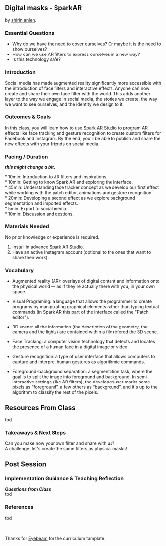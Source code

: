 ## Digital masks - SparkAR
by [shirin anlen](https://shirin.works).

### Essential Questions
- Why do we have the need to cover ourselves? Or maybe it is the need to show ourselves? 
- How can we use AR filters to express ourselves in a new way? 
- Is this technology safe?

### Introduction
Social media has made augmented reality significantly more accessible with the introduction of face filters and interactive effects. Anyone can now create and share their own face filter with the world. This adds another layer to the way we engage in social media, the stories we create, the way we want to see ourselves, and the identity we design to it.

### Outcomes & Goals
In this class, you will learn how to use [Spark AR Studio](https://sparkar.facebook.com/ar-studio/download/) to program AR effects like face tracking and gesture recognition to create custom filters for Facebook and Instagram. By the end, you’ll be able to publish and share the new effects with your friends on social media. 

### Pacing / Duration
***this might change a bit.*** 

° 10min: Introduction to AR filters and inspirations. <br/>
° 10min: Getting to know Spark AR and exploring the interface.<br/>
° 45min: Understanding face tracker concept as we develop our first effect while working with the patch editor, animations and gesture recognition.<br/>
° 20min: Developing a second effect as we explore background segmentation and imported effects.<br/>
° 5min: Export to social media.<br/>
° 10min: Discussion and qestions.<br/>

### Materials Needed
No prior knowledge or experience is required.

1. Install in advance [Spark AR Studio](https://sparkar.facebook.com/ar-studio/download/).
2. Have an active Instagram account (optional to the ones that want to share their work).  

### Vocabulary
* Augmented reality (AR): overlays of digital content and information onto the physical world — as if they're actually there with you, in your own space. 

* Visual Programing: a language that allows the programmer to create programs by manipulating graphical elements rather than typing textual commands (in Spark AR this part of the interface called the "Patch editor"). 

* 3D scene: all the information (the description of the geometry, the camera and the lights) are contained within a file refered the 3D scene.

* Face Tracking: a computer vision technology that detects and locates the presence of a human face in a digital image or video.

* Gesture recognition: a type of user interface that allows computers to capture and interpret human gestures as algorithmic commands. 

* Foreground-background separation: a segmentation task, where the goal is to split the image into foreground and background. In semi-interactive settings (like AR filters), the developer/user marks some pixels as “foreground”, a few others as “background”, and it's up to the algorithm to classify the rest of the pixels.

## Resources From Class
tbd

### Takeaways & Next Steps
Can you make now your own filter and share with us?<br/>
A challenge: let's create the same filters as physical masks! 

## Post Session

### Implementation Guidance &  Teaching Reflection
***Questions from Class***<br/>
tbd

### References
tbd

<br/><br/>
Thanks for [Eyebeam](http://www.eyebeam.org) for the curriculum tamplate.
